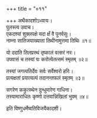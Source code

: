 +++
title = "०११"

+++
अथैकादशोऽध्यायः।  
पुलस्त्य उवाच।  
एकदश्यां शुक्लपक्षे यदा र्क्षं वै पुनर्वसुः।  
नाम्ना सातिजयाख्याता तिथीनामुत्तमा तिथिः ॥१॥

यो ददाति तिलप्रस्थं तृष्कालं वत्सरं नरः।  
उपवासं च तस्यां यः करोत्येतत्समं स्मृतम् ॥२॥

तस्यां जगत्पतिर्देवः सर्वः सर्वेश्वरो हरिः।  
प्रत्यक्षतां प्रयात्यल्पं तदानन्तफलं स्मृतम् ॥३॥

सगरेण ककुत्स्थेन दुन्धुमारेण गाधिना।  
तस्यामाराधितः कृष्णो दत्तवान्निखिलां भुवम् ॥४॥

इति विष्णुधर्मेष्वतिविजयैकादशी।  

